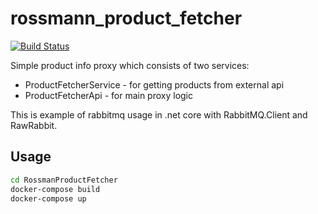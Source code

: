# rossmann_product_fetcher

[![Build Status](https://travis-ci.org/lmiedzinski/rossmann_product_fetcher.svg?branch=master)](https://travis-ci.org/lmiedzinski/rossmann_product_fetcher)

Simple product info proxy which consists of two services:
- ProductFetcherService - for getting products from external api
- ProductFetcherApi - for main proxy logic

This is example of rabbitmq usage in .net core with RabbitMQ.Client and RawRabbit.

## Usage
```bash
cd RossmanProductFetcher
docker-compose build
docker-compose up
```
